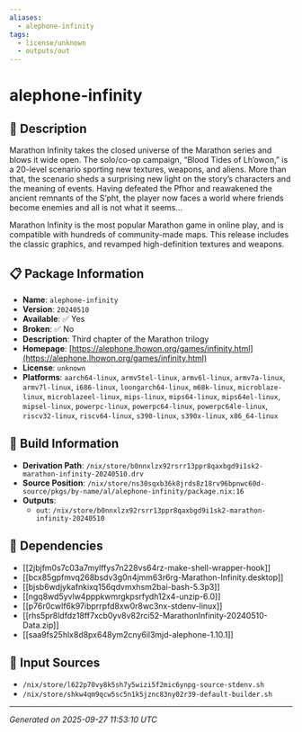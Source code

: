 ```yaml
---
aliases:
  - alephone-infinity
tags:
  - license/unknown
  - outputs/out
---
```


# alephone-infinity

## 📝 Description

Marathon Infinity takes the closed universe of the Marathon series and blows it wide open. The solo/co-op campaign, “Blood Tides of Lh’owon,” is a 20-level scenario sporting new textures, weapons, and aliens. More than that, the scenario sheds a surprising new light on the story’s characters and the meaning of events. Having defeated the Pfhor and reawakened the ancient remnants of the S’pht, the player now faces a world where friends become enemies and all is not what it seems…

Marathon Infinity is the most popular Marathon game in online play, and is compatible with hundreds of community-made maps. This release includes the classic graphics, and revamped high-definition textures and weapons.


## 📋 Package Information

- **Name**: `alephone-infinity`
- **Version**: `20240510`
- **Available**: ✅ Yes
- **Broken**: ✅ No
- **Description**: Third chapter of the Marathon trilogy
- **Homepage**: [https://alephone.lhowon.org/games/infinity.html](https://alephone.lhowon.org/games/infinity.html)
- **License**: `unknown`
- **Platforms**: `aarch64-linux`, `armv5tel-linux`, `armv6l-linux`, `armv7a-linux`, `armv7l-linux`, `i686-linux`, `loongarch64-linux`, `m68k-linux`, `microblaze-linux`, `microblazeel-linux`, `mips-linux`, `mips64-linux`, `mips64el-linux`, `mipsel-linux`, `powerpc-linux`, `powerpc64-linux`, `powerpc64le-linux`, `riscv32-linux`, `riscv64-linux`, `s390-linux`, `s390x-linux`, `x86_64-linux`

## 🔧 Build Information

- **Derivation Path**: `/nix/store/b0nnxlzx92rsrr13ppr8qaxbgd9i1sk2-marathon-infinity-20240510.drv`
- **Source Position**: `/nix/store/ns30sqxb36k8jrds8z18rv96bpnwc60d-source/pkgs/by-name/al/alephone-infinity/package.nix:16`
- **Outputs**:
  - `out`:  `/nix/store/b0nnxlzx92rsrr13ppr8qaxbgd9i1sk2-marathon-infinity-20240510`

## 🔗 Dependencies

- [[2jbjfm0s7c03a7mylffys7n228vs64rz-make-shell-wrapper-hook]]
- [[bcx85gpfmvq268bsdv3g0n4jmm63r6rg-Marathon-Infinity.desktop]]
- [[bjsb6wdjykafnkixq156qdvmxhsm2bai-bash-5.3p3]]
- [[ngq8wd5yvlw4pppkwmrgkpsrfydh12x4-unzip-6.0]]
- [[p76r0cwlf6k97ibprrpfd8xw0r8wc3nx-stdenv-linux]]
- [[rhs5pr8ldfdz18ff7xcb0yv8v82rci52-MarathonInfinity-20240510-Data.zip]]
- [[saa9fs25hlx8d8px648ym2cny6il3mjd-alephone-1.10.1]]

## 📁 Input Sources

- `/nix/store/l622p70vy8k5sh7y5wizi5f2mic6ynpg-source-stdenv.sh`
- `/nix/store/shkw4qm9qcw5sc5n1k5jznc83ny02r39-default-builder.sh`

---
*Generated on 2025-09-27 11:53:10 UTC*
